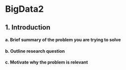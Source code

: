 # BigData2

## 1. Introduction
#### a. Brief summary of the problem you are trying to solve 



#### b. Outline research question 


#### c. Motivate why the problem is relevant



